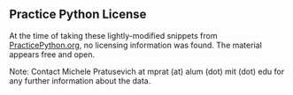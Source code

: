 Practice Python License
---
At the time of taking these lightly-modified snippets from [PracticePython.org](http://www.practicepython.org/), no licensing information was found. The material appears free and open.

Note: Contact Michele Pratusevich at mprat (at) alum (dot) mit (dot) edu for any further information about the data.
